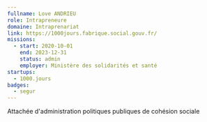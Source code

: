 ```yaml
---
fullname: Love ANDRIEU
role: Intrapreneure
domaine: Intraprenariat
link: https://1000jours.fabrique.social.gouv.fr/
missions:
  - start: 2020-10-01
    end: 2023-12-31
    status: admin
    employer: Ministère des solidarités et santé 
startups:
  - 1000.jours
badges:
  - segur
---
```


Attachée d'administration politiques publiques de cohésion sociale 
